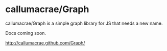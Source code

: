 # callumacrae/Graph

callumacrae/Graph is a simple graph library for JS that needs a new name.

Docs coming soon.

<http://callumacrae.github.com/Graph/>